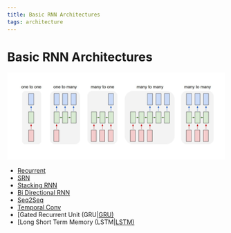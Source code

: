 ```yaml
---
title: Basic RNN Architectures
tags: architecture
---
```


# Basic RNN Architectures

![im](assets/Pasted%20image%2020220307171009.png)

- [Recurrent](Recurrent.md)
- [SRN](SRN.md)
- [Stacking RNN](Stacking%20RNN.md)
- [Bi Directional RNN](Bi%20Directional%20RNN.md)
- [Seq2Seq](Seq2Seq.md)
- [Temporal Conv](Temporal%20Conv.md)
- [Gated Recurrent Unit (GRU|[GRU)](Gated%20Recurrent%20Unit%20(GRU)]].md)
- [Long Short Term Memory (LSTM|[LSTM)](Long%20Short%20Term%20Memory%20(LSTM)]].md)
















































